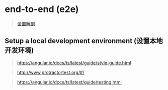 # end-to-end (e2e)

> [设置解剖](https://angular.io/docs/ts/latest/guide/setup-systemjs-anatomy.html)  

## Setup a local development environment (设置本地开发环境)  




> https://angular.io/docs/ts/latest/guide/style-guide.html  

> http://www.protractortest.org/#/  

> https://angular.io/docs/ts/latest/guide/testing.html  


